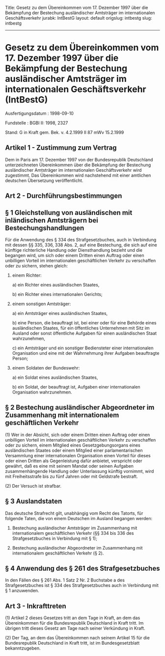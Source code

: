 Title: Gesetz zu dem Übereinkommen vom 17. Dezember 1997 über die Bekämpfung der Bestechung
  ausländischer Amtsträger im internationalen Geschäftsverkehr
jurabk: IntBestG
layout: default
origslug: intbestg
slug: intbestg

---

# Gesetz zu dem Übereinkommen vom 17. Dezember 1997 über die Bekämpfung der Bestechung ausländischer Amtsträger im internationalen Geschäftsverkehr (IntBestG)

Ausfertigungsdatum
:   1998-09-10

Fundstelle
:   BGBl II: 1998, 2327

Stand: G in Kraft gem. Bek. v. 4.2.1999 II 87 mWv 15.2.1999


## Artikel 1 - Zustimmung zum Vertrag

Dem in Paris am 17. Dezember 1997 von der Bundesrepublik Deutschland
unterzeichneten Übereinkommen über die Bekämpfung der Bestechung
ausländischer Amtsträger im internationalen Geschäftsverkehr wird
zugestimmt. Das Übereinkommen wird nachstehend mit einer amtlichen
deutschen Übersetzung veröffentlicht.


## Art 2 - Durchführungsbestimmungen



## § 1 Gleichstellung von ausländischen mit inländischen Amtsträgern bei Bestechungshandlungen

Für die Anwendung des § 334 des Strafgesetzbuches, auch in Verbindung
mit dessen §§ 335, 336, 338 Abs. 2, auf eine Bestechung, die sich auf
eine künftige richterliche Handlung oder Diensthandlung bezieht und
die begangen wird, um sich oder einem Dritten einen Auftrag oder einen
unbilligen Vorteil im internationalen geschäftlichen Verkehr zu
verschaffen oder zu sichern, stehen gleich:

1.  einem Richter:

    a)  ein Richter eines ausländischen Staates,


    b)  ein Richter eines internationalen Gerichts;





2.  einem sonstigen Amtsträger:

    a)  ein Amtsträger eines ausländischen Staates,


    b)  eine Person, die beauftragt ist, bei einer oder für eine Behörde eines
        ausländischen Staates, für ein öffentliches Unternehmen mit Sitz im
        Ausland oder sonst öffentliche Aufgaben für einen ausländischen Staat
        wahrzunehmen,


    c)  ein Amtsträger und ein sonstiger Bediensteter einer internationalen
        Organisation und eine mit der Wahrnehmung ihrer Aufgaben beauftragte
        Person;





3.  einem Soldaten der Bundeswehr:

    a)  ein Soldat eines ausländischen Staates,


    b)  ein Soldat, der beauftragt ist, Aufgaben einer internationalen
        Organisation wahrzunehmen.








## § 2 Bestechung ausländischer Abgeordneter im Zusammenhang mit internationalem geschäftlichen Verkehr

(1) Wer in der Absicht, sich oder einem Dritten einen Auftrag oder
einen unbilligen Vorteil im internationalen geschäftlichen Verkehr zu
verschaffen oder zu sichern, einem Mitglied eines Gesetzgebungsorgans
eines ausländischen Staates oder einem Mitglied einer
parlamentarischen Versammlung einer internationalen Organisation einen
Vorteil für dieses oder einen Dritten als Gegenleistung dafür
anbietet, verspricht oder gewährt, daß es eine mit seinem Mandat oder
seinen Aufgaben zusammenhängende Handlung oder Unterlassung künftig
vornimmt, wird mit Freiheitsstrafe bis zu fünf Jahren oder mit
Geldstrafe bestraft.

(2) Der Versuch ist strafbar.


## § 3 Auslandstaten

Das deutsche Strafrecht gilt, unabhängig vom Recht des Tatorts, für
folgende Taten, die von einem Deutschen im Ausland begangen werden:

1.  Bestechung ausländischer Amtsträger im Zusammenhang mit
    internationalem geschäftlichen Verkehr (§§ 334 bis 336 des
    Strafgesetzbuches in Verbindung mit § 1);


2.  Bestechung ausländischer Abgeordneter im Zusammenhang mit
    internationalem geschäftlichen Verkehr (§ 2).





## § 4 Anwendung des § 261 des Strafgesetzbuches

In den Fällen des § 261 Abs. 1 Satz 2 Nr. 2 Buchstabe a des
Strafgesetzbuches ist § 334 des Strafgesetzbuches auch in Verbindung
mit § 1 anzuwenden.


## Art 3 - Inkrafttreten

(1) Artikel 2 dieses Gesetzes tritt an dem Tage in Kraft, an dem das
Übereinkommen für die Bundesrepublik Deutschland in Kraft tritt. Im
übrigen tritt dieses Gesetz am Tage nach seiner Verkündung in Kraft.

(2) Der Tag, an dem das Übereinkommen nach seinem Artikel 15 für die
Bundesrepublik Deutschland in Kraft tritt, ist im Bundesgesetzblatt
bekanntzugeben.

